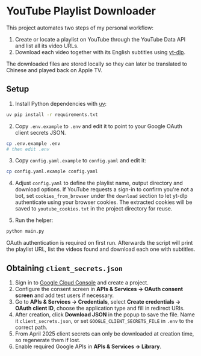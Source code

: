 # YouTube Playlist Downloader

This project automates two steps of my personal workflow:

1. Create or locate a playlist on YouTube through the YouTube Data API and list all its video URLs.
2. Download each video together with its English subtitles using [yt-dlp](https://github.com/yt-dlp/yt-dlp).

The downloaded files are stored locally so they can later be translated to Chinese and played back on Apple TV.

## Setup

1. Install Python dependencies with [uv](https://github.com/astral-sh/uv):

```bash
uv pip install -r requirements.txt
```

2. Copy `.env.example` to `.env` and edit it to point to your Google OAuth client secrets JSON.

```bash
cp .env.example .env
# then edit .env
```

3. Copy `config.yaml.example` to `config.yaml` and edit it:
```bash
cp config.yaml.example config.yaml
```

4. Adjust `config.yaml` to define the playlist name, output directory and download options. If
   YouTube requests a sign-in to confirm you're not a bot, set `cookies_from_browser` under the
   `download` section to let yt-dlp authenticate using your browser cookies. The extracted
   cookies will be saved to `youtube_cookies.txt` in the project directory for reuse.

5. Run the helper:

```bash
python main.py
```

OAuth authentication is required on first run. Afterwards the script will print the playlist URL, list the videos found and download each one with subtitles.

## Obtaining `client_secrets.json`

1. Sign in to [Google Cloud Console](https://console.cloud.google.com) and create a project.
2. Configure the consent screen in **APIs & Services → OAuth consent screen** and add test users if necessary.
3. Go to **APIs & Services → Credentials**, select **Create credentials → OAuth client ID**, choose the application type and fill in redirect URIs.
4. After creation, click **Download JSON** in the popup to save the file. Name it `client_secrets.json`, or set `GOOGLE_CLIENT_SECRETS_FILE` in `.env` to the correct path.
5. From April 2025 client secrets can only be downloaded at creation time, so regenerate them if lost.
6. Enable required Google APIs in **APIs & Services → Library**.
